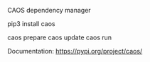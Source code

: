 CAOS dependency manager

pip3 install caos

caos prepare
caos update
caos run

Documentation: https://pypi.org/project/caos/
